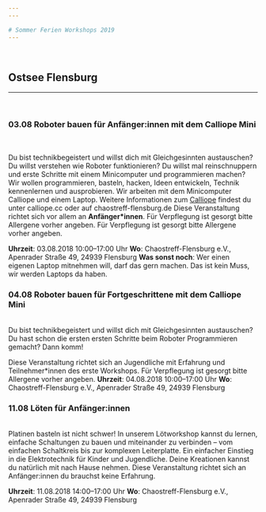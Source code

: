 ```yaml
---
---

# Sommer Ferien Workshops 2019
---
```

<br>

## Ostsee Flensburg
---
<br>

### **03.08** Roboter bauen für Anfänger:innen mit dem Calliope Mini
<br>

Du bist technikbegeistert und willst dich mit Gleichgesinnten austauschen? Du willst verstehen wie Roboter funktionieren? Du willst mal reinschnuppern und erste Schritte mit einem Minicomputer und programmieren machen? Wir wollen programmieren, basteln, hacken, Ideen entwickeln, Technik kennenlernen und ausprobieren. Wir arbeiten mit dem Minicomputer Calliope und einem Laptop. Weitere Informationen zum [Calliope](http://www.calliope.cc ) findest du unter calliope.cc oder auf chaostreff-flensburg.de
Diese Veranstaltung richtet sich vor allem an **Anfänger*innen**. Für Verpflegung ist gesorgt bitte Allergene vorher angeben. Für Verpflegung ist gesorgt bitte Allergene vorher angeben.<br>

**Uhrzeit**: 03.08.2018 10:00–17:00 Uhr
**Wo**: Chaostreff-Flensburg e.V., Apenrader Straße 49, 24939 Flensburg
**Was sonst noch**: Wer einen eigenen Laptop mitnehmen will, darf das gern machen. Das ist kein Muss, wir werden Laptops da haben.<br>

### **04.08** Roboter bauen für Fortgeschrittene mit dem Calliope Mini
<br>
Du bist technikbegeistert und willst dich mit Gleichgesinnten austauschen? Du hast schon die ersten ersten Schritte beim Roboter Programmieren gemacht? Dann komm!<br>

Diese Veranstaltung richtet sich an Jugendliche mit Erfahrung und Teilnehmer*innen des erste Workshops. Für Verpflegung ist gesorgt bitte Allergene vorher angeben.
**Uhrzeit**: 04.08.2018 10:00–17:00 Uhr
**Wo**: Chaostreff-Flensburg e.V., Apenrader Straße 49, 24939 Flensburg<br>

### **11.08** Löten für Anfänger:innen
<br>
Platinen basteln ist nicht schwer! In unserem Lötworkshop kannst du lernen, einfache Schaltungen zu bauen und miteinander zu verbinden – vom einfachen Schaltkreis bis zur komplexen Leiterplatte. Ein einfacher Einstieg in die Elektrotechnik für Kinder und Jugendliche. Deine Kreationen kannst du natürlich mit nach Hause nehmen. Diese Veranstaltung richtet sich an Anfänger:innen du brauchst keine Erfahrung.<br>

**Uhrzeit**: 11.08.2018 14:00–17:00 Uhr
**Wo**: Chaostreff-Flensburg e.V., Apenrader Straße 49, 24939 Flensburg